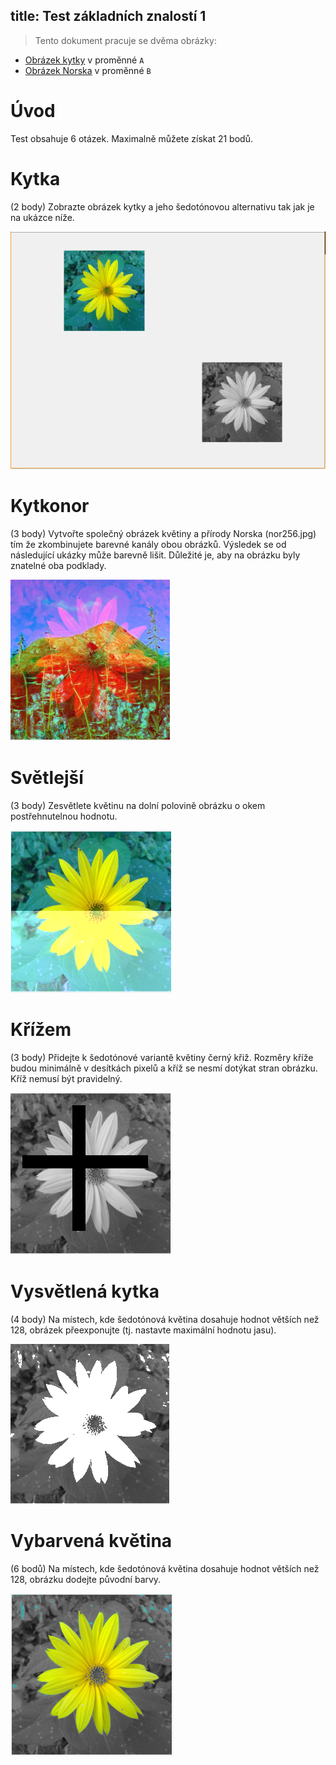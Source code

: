 title: Test základních znalostí 1
---
>Tento dokument pracuje se dvěma obrázky: 

* [Obrázek kytky](../media/test_basic_1_7.jpg) v proměnné `A` 
* [Obrázek Norska](../media/test_basic_1_8.jpg) v proměnné `B`

# Úvod
Test obsahuje 6 otázek. Maximalně můžete získat 21 bodů.
# Kytka
(2 body) Zobrazte obrázek kytky a jeho šedotónovou alternativu tak jak je na ukázce níže.

![](../media/test_basic_1_1.PNG)
# Kytkonor
(3 body) Vytvořte společný obrázek květiny a přírody Norska (nor256.jpg) tím že zkombinujete barevné kanály obou obrázků. Výsledek se od následující ukázky může barevně lišit. Důležité je, aby na obrázku byly znatelné oba podklady.

![](../media/test_basic_1_2.PNG)
# Světlejší
(3 body) Zesvětlete květinu na dolní polovině obrázku o okem postřehnutelnou hodnotu.

![](../media//test_basic_1_3.PNG)
# Křížem
(3 body) Přidejte k šedotónové variantě květiny černý křiž. Rozměry kříže budou minimálně v desítkách pixelů a kříž se nesmí dotýkat stran obrázku. Kříž nemusí být pravidelný.

![](../media/test_basic_1_4.PNG)
# Vysvětlená kytka
(4 body) Na místech, kde šedotónová květina dosahuje hodnot větších než 128, obrázek přeexponujte (tj. nastavte maximální hodnotu jasu).

![](../media/test_basic_1_5.PNG)
# Vybarvená květina
(6 bodů) Na místech, kde šedotónová květina dosahuje hodnot větších než 128, obrázku dodejte původní barvy.

![](../media/test_basic_1_6.PNG)
